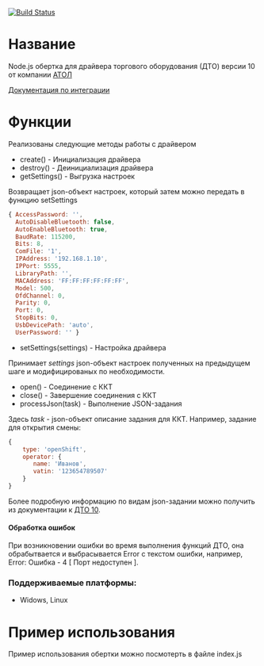 [![Build Status](https://travis-ci.com/farafonov-alexey/node-atol-wrapper.svg?branch=master)](https://travis-ci.com/farafonov-alexey/node-atol-wrapper)

Название
=========
Node.js обертка для драйвера торгового оборудования (ДТО) версии 10 от компании [АТОЛ](https://www.atol.ru/)

[Документация по интеграции](http://integration.atol.ru/)

Функции
========
Реализованы следующие методы работы с драйвером
* create() -  Инициализация драйвера 
* destroy() - Деинициализация драйвера
* getSettings() - Выгрузка настроек

Возвращает json-объект настроек, который затем можно передать в функцию setSettings
```js
{ AccessPassword: '',
  AutoDisableBluetooth: false,
  AutoEnableBluetooth: true,
  BaudRate: 115200,
  Bits: 8,
  ComFile: '1',
  IPAddress: '192.168.1.10',
  IPPort: 5555,
  LibraryPath: '',
  MACAddress: 'FF:FF:FF:FF:FF:FF',
  Model: 500,
  OfdChannel: 0,
  Parity: 0,
  Port: 0,
  StopBits: 0,
  UsbDevicePath: 'auto',
  UserPassword: '' }
```
* setSettings(settings) - Настройка драйвера

Принимает _settings_ json-объект настроек полученных на предыдущем шаге и модифицированых по необходимости.
* open() - Соединение с ККТ
* close() - Завершение соединения с ККТ
* processJson(task) - Выполнение JSON-задания

Здесь _task_ - json-объект описание задания для ККТ. Например, задание для открытия смены:
```js
{
    type: 'openShift',
    operator: {
       name: 'Иванов',
       vatin: '123654789507'
    }
}
```
Более подробную информацию по видам json-задании можно получить из документации к [ДТО 10](http://fs.atol.ru/SitePages/%D0%A6%D0%B5%D0%BD%D1%82%D1%80%20%D0%B7%D0%B0%D0%B3%D1%80%D1%83%D0%B7%D0%BA%D0%B8.aspx?raz1=%D0%9F%D1%80%D0%BE%D0%B3%D1%80%D0%B0%D0%BC%D0%BC%D0%BD%D0%BE%D0%B5+%D0%BE%D0%B1%D0%B5%D1%81%D0%BF%D0%B5%D1%87%D0%B5%D0%BD%D0%B8%D0%B5&raz2=%D0%94%D0%A2%D0%9E&raz3=10.x).
#### Обработка ошибок
При возникновении ошибки во время выполнения функций ДТО, она обрабытвается и выбрасывается Error c текстом ошибки, 
например, Error: Ошибка - 4 [ Порт недоступен ].

### Поддерживаемые платформы:
* Widows, Linux

Пример использования
========
Пример использования обертки можно посмотерть в файле index.js
